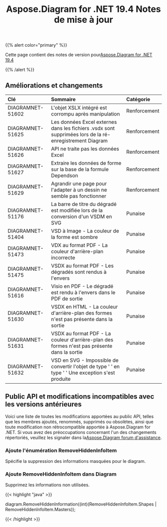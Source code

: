 ﻿---
title: Aspose.Diagram for .NET 19.4 Notes de mise à jour
type: docs
weight: 90
url: /fr/net/aspose-diagram-for-net-19-4-release-notes/
---
{{% alert color="primary" %}} 

Cette page contient des notes de version pour[Aspose.Diagram for .NET 19.4](https://www.nuget.org/packages/Aspose.Diagram/19.4.0)

{{% /alert %}} 
## **Améliorations et changements**

|**Clé**|**Sommaire**|**Catégorie**|
|:- |:- |:- |
|DIAGRAMNET-51602|L'objet XSLX intégré est corrompu après manipulation|Renforcement|
|DIAGRAMNET-51625|Les données Excel externes dans les fichiers .vsdx sont supprimées lors de la ré-enregistrement Diagram|Renforcement|
|DIAGRAMNET-51626|API ne traite pas les données Excel|Renforcement|
|DIAGRAMNET-51627|Extraire les données de forme sur la base de la formule Dependson|Renforcement|
|DIAGRAMNET-51629|Agrandir une page pour l'adapter à un dessin ne semble pas fonctionner|Renforcement|
|DIAGRAMNET-51176|La barre de titre du dégradé est modifiée lors de la conversion d'un VSDM en SVG|Punaise|
|DIAGRAMNET-51404|VSD à Image - La couleur de la forme est sombre|Punaise|
|DIAGRAMNET-51473|VDX au format PDF - La couleur d'arrière-plan incorrecte|Punaise|
|DIAGRAMNET-51475|VSDX au format PDF - Les dégradés sont rendus à l'envers|Punaise|
|DIAGRAMNET-51616|Visio en PDF - Le dégradé est rendu à l'envers dans le PDF de sortie|Punaise|
|DIAGRAMNET-51630|VSDX en HTML - La couleur d'arrière-plan des formes n'est pas présente dans la sortie|Punaise|
|DIAGRAMNET-51631|VSDX au format PDF - La couleur d'arrière-plan des formes n'est pas présente dans la sortie|Punaise|
|DIAGRAMNET-51632|VSD en SVG - Impossible de convertir l'objet de type ' ' en type ' ' Une exception s'est produite|Punaise|

## **Public API et modifications incompatibles avec les versions antérieures**
Voici une liste de toutes les modifications apportées au public API, telles que les membres ajoutés, renommés, supprimés ou obsolètes, ainsi que toute modification non rétrocompatible apportée à Aspose.Diagram for .NET. Si vous avez des préoccupations concernant l'un des changements répertoriés, veuillez les signaler dans la[Aspose.Diagram forum d'assistance](https://forum.aspose.com/c/diagram/17).
### **Ajoute l'énumération RemoveHiddenInfoItem**
Spécifie la suppression des informations masquées pour le diagram.
### **Ajoute RemoveHiddenInfoItem dans Diagram**
Supprimez les informations non utilisées.

{{< highlight "java" >}}

diagram.RemoveHiddenInformation((int)(RemoveHiddenInfoItem.Shapes | RemoveHiddenInfoItem.Masters));

{{< /highlight >}}
